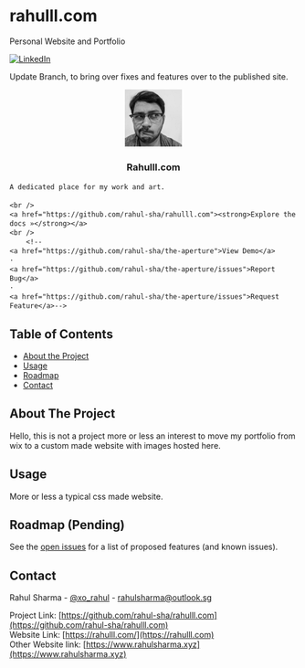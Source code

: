 # rahulll.com
Personal Website and Portfolio


<!-- PROJECT SHIELDS -->
<!--
*** I'm using markdown "reference style" links for readability.
*** Reference links are enclosed in brackets [ ] instead of parentheses ( ).
*** See the bottom of this document for the declaration of the reference variables
*** for contributors-url, forks-url, etc. This is an optional, concise syntax you may use.
*** https://www.markdownguide.org/basic-syntax/#reference-style-links
-->

<!--[![Contributors][contributors-shield]][contributors-url]
[![Forks][forks-shield]][forks-url]
[![Stargazers][stars-shield]][stars-url]
[![Issues][issues-shield]][issues-url]
[![MIT License][license-shield]][license-url] -->
[![LinkedIn][linkedin-shield]][linkedin-url]

<!-- PROJECT LOGO -->

Update Branch, to bring over fixes and features over to the published site.

<p align="center">
  <a href="https://github.com/rahul-sha/rahulll.com">
    <img src="assets/img/profile-img2.jpg" alt="Logo" height="100">
  </a>

  <h3 align="center">Rahulll.com</h3>

  <p align="center">
  
    A dedicated place for my work and art.

    <br />
    <a href="https://github.com/rahul-sha/rahulll.com"><strong>Explore the docs »</strong></a>
    <br />
        <!--
    <a href="https://github.com/rahul-sha/the-aperture">View Demo</a>
    ·
    <a href="https://github.com/rahul-sha/the-aperture/issues">Report Bug</a>
    ·
    <a href="https://github.com/rahul-sha/the-aperture/issues">Request Feature</a>-->
  </p>
</p>



<!-- TABLE OF CONTENTS -->
## Table of Contents

* [About the Project](#about-the-project)
* [Usage](#usage)
* [Roadmap](#roadmap)
* [Contact](#contact)


<!-- ABOUT THE PROJECT -->
## About The Project

Hello, this is not a project more or less an interest to move my portfolio from wix to a custom made website with images hosted here.

<!--### Built With

* []()
* []()
* []()


<!-- USAGE EXAMPLES -->
## Usage

More or less a typical css made website.

<!-- ROADMAP -->
## Roadmap (Pending)

See the [open issues](https://github.com/rahul-sha/rahulll.com/issues) for a list of proposed features (and known issues).

<!-- CONTACT -->
## Contact

Rahul Sharma - [@xo_rahul](https://twitter.com/xo_rahul) - rahulsharma@outlook.sg

Project Link: [https://github.com/rahul-sha/rahulll.com](https://github.com/rahul-sha/rahulll.com)<br />
Website Link: [https://rahulll.com/](https://rahulll.com)<br />
Other Website link: [https://www.rahulsharma.xyz](https://www.rahulsharma.xyz)





<!-- MARKDOWN LINKS & IMAGES -->
<!-- https://www.markdownguide.org/basic-syntax/#reference-style-links -->
[contributors-shield]: https://img.shields.io/github/contributors/rahul-sha/repo.svg?style=flat-square
[contributors-url]: https://github.com/rahul-sha/repo/graphs/contributors
[forks-shield]: https://img.shields.io/github/forks/rahul-sha/repo.svg?style=flat-square
[forks-url]: https://github.com/rahul-sha/repo/network/members
[stars-shield]: https://img.shields.io/github/stars/rahul-sha/repo.svg?style=flat-square
[stars-url]: https://github.com/rahul-sha/repo/stargazers
[issues-shield]: https://img.shields.io/github/issues/rahul-sha/repo.svg?style=flat-square
[issues-url]: https://github.com/rahul-sha/repo/issues
[license-shield]: https://img.shields.io/github/license/rahul-sha/repo.svg?style=flat-square
[license-url]: https://github.com/rahul-sha/repo/blob/master/LICENSE.txt
[linkedin-shield]: https://img.shields.io/badge/-LinkedIn-black.svg?style=flat-square&logo=linkedin&colorB=555
[linkedin-url]: https://linkedin.com/in/rahul-sha
[product-screenshot]: images/screenshot.png
